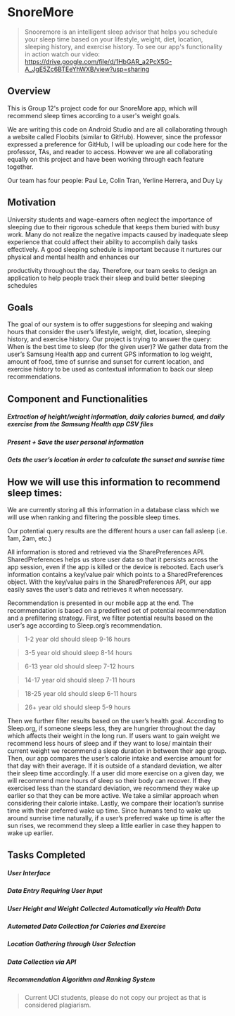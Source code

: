 # SnoreMore
> Snooremore is an intelligent sleep advisor that helps you schedule your sleep time based on your lifestyle, weight, diet, location, sleeping history, and exercise history.
To see our app's functionality in action watch our video: https://drive.google.com/file/d/1HbGAR_a2PcX5G-A_JgE5Zc6BTEeYhWXB/view?usp=sharing

## Overview
This is Group 12's project code for our SnoreMore app, which will recommend sleep times according to a user's weight goals.

We are writing this code on Android Studio and are all collaborating through a website called Floobits (similar to GitHub). However, since the professor expressed a 
preference for GitHub, I will be uploading our code here for the professor, TAs, and reader to access. However we are all collaborating equally on this project and
have been working through each feature together.

Our team has four people: Paul Le, Colin Tran, Yerline Herrera, and Duy Ly


## Motivation

University students and wage-earners often neglect the importance of sleeping due to their rigorous schedule that keeps them buried with busy work. Many do not realize the negative impacts caused by inadequate sleep experience that could affect their ability to accomplish daily tasks effectively. A good sleeping schedule is important because it nurtures our physical and mental health and enhances our

productivity throughout the day. Therefore, our team seeks to design an application to help people track their sleep and build better sleeping schedules 


## Goals

The goal of our system is to offer suggestions for sleeping and waking hours that consider the user’s lifestyle, weight, diet, location, sleeping history, and exercise history. Our project is trying to answer the query: When is the best time to sleep (for the given user)? We gather data from the user’s Samsung Health app and current GPS information to log weight, amount of food, time of sunrise and sunset for current location, and exercise history to be used as contextual information to back our sleep recommendations. 


## Component and Functionalities

##### Extraction of height/weight information, daily calories burned, and daily exercise from the Samsung Health app CSV files

##### Present + Save the user personal information

##### Gets the user’s location in order to calculate the sunset and sunrise time 


## How we will use this information to recommend sleep times:

We are currently storing all this information in a database class which we will use when ranking and filtering the possible sleep times.

Our potential query results are the different hours a user can fall asleep (i.e. 1am, 2am, etc.)

All information is stored and retrieved via the SharePreferences API. SharedPreferences helps us store user data so that it persists across the app session, even if the app is killed or the device is rebooted. Each user’s information contains a key/value pair which points to a SharedPreferences object. With the key/value pairs in the SharedPreferences API, our app easily saves the user’s data and retrieves it when necessary.  

Recommendation is presented in our mobile app at the end. The recommendation is based on a predefined set of potential recommendation and a prefiltering strategy. First, we filter potential results based on the user’s age according to Sleep.org’s recommendation.  

> 1-2 year old should sleep 9-16 hours 

> 3-5 year old should sleep 8-14 hours 

> 6-13 year old should sleep 7-12 hours 

> 14-17 year old should sleep 7-11 hours 

> 18-25 year old should sleep 6-11 hours 

> 26+ year old should sleep 5-9 hours 

Then we further filter results based on the user’s health goal. According to Sleep.org, if someone sleeps less, they are hungrier throughout the day which affects their weight in the long run. If users want to gain weight we recommend less hours of sleep and if they want to lose/ maintain their current weight we recommend a sleep duration in between their age group. Then, our app compares the user’s calorie intake and exercise amount for that day with their average. If it is outside of a standard deviation, we alter their sleep time accordingly. If a user did more exercise on a given day, we will recommend more hours of sleep so their body can recover. If they exercised less than the standard deviation, we recommend they wake up earlier so that they can be more active. We take a similar approach when considering their calorie intake. Lastly, we compare their location’s sunrise time with their preferred wake up time. Since humans tend to wake up around sunrise time naturally, if a user’s preferred wake up time is after the sun rises, we recommend they sleep a little earlier in case they happen to wake up earlier. 


## Tasks Completed

##### User Interface

##### Data Entry Requiring User Input

##### User Height and Weight Collected Automatically via Health Data

##### Automated Data Collection for Calories and Exercise

##### Location Gathering through User Selection

##### Data Collection via API

##### Recommendation Algorithm and Ranking System

> Current UCI students, please do not copy our project as that is considered plagiarism.
